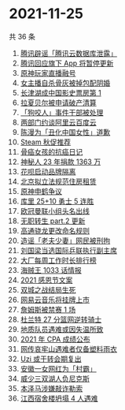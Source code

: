 # 2021-11-25

共 36 条

<!-- BEGIN ZHIHUSEARCH -->
<!-- 最后更新时间 Thu Nov 25 2021 17:09:03 GMT+0800 (China Standard Time) -->
1. [腾讯辟谣「腾讯云数据库泄露」](https://www.zhihu.com/search?q=腾讯)
1. [腾讯回应旗下 App 将暂停更新](https://www.zhihu.com/search?q=腾讯)
1. [原神玩家直播融号](https://www.zhihu.com/search?q=原神)
1. [女主播自杀骨灰被掉包配阴婚](https://www.zhihu.com/search?q=女主播自杀)
1. [长津湖成中国影史票房第 1](https://www.zhihu.com/search?q=长津湖)
1. [拉夏贝尔被申请破产清算](https://www.zhihu.com/search?q=拉夏贝尔)
1. [「狗咬人」事件干部被处理](https://www.zhihu.com/search?q=狗咬人)
1. [两部门约谈阿里云百度云](https://www.zhihu.com/search?q=工信部约谈)
1. [陈漫为「丑化中国女性」道歉](https://www.zhihu.com/search?q=陈漫道歉)
1. [Steam 秋促推荐](https://www.zhihu.com/search?q=steam)
1. [骨癌女孩的抗癌日记](https://www.zhihu.com/search?q=骨癌女孩)
1. [神秘人 23 年捐款 1363 万](https://www.zhihu.com/search?q=神秘人捐款)
1. [花呗启动品牌隔离](https://www.zhihu.com/search?q=花呗)
1. [北京拟立法规范住房租赁](https://www.zhihu.com/search?q=北京租房)
1. [原神申鹤争议](https://www.zhihu.com/search?q=原神)
1. [库里 25+10 勇士 5 连胜](https://www.zhihu.com/search?q=勇士)
1. [欧冠曼联小组头名出线](https://www.zhihu.com/search?q=曼联)
1. [无职转生 part.2 更新](https://www.zhihu.com/search?q=无职转生)
1. [高通骁龙更改命名规则](https://www.zhihu.com/search?q=高通骁龙)
1. [造谣「老夫少妻」网民被刑拘](https://www.zhihu.com/search?q=老夫少妻)
1. [刘国梁当选国际乒联执行副主席](https://www.zhihu.com/search?q=刘国梁)
1. [大厂每周工作时长排行榜](https://www.zhihu.com/search?q=大厂工作时长)
1. [海贼王 1033 话情报](https://www.zhihu.com/search?q=海贼王)
1. [2021 感恩节文案](https://www.zhihu.com/search?q=感恩节)
1. [双城之战结局生死](https://www.zhihu.com/search?q=双城之战)
1. [网易云音乐将挂牌上市](https://www.zhihu.com/search?q=网易云音乐)
1. [詹姆斯被禁赛 1 场](https://www.zhihu.com/search?q=詹姆斯)
1. [杜兰特 27 分篮网逆转骑士](https://www.zhihu.com/search?q=篮网)
1. [地质队员遇难或因失温所致](https://www.zhihu.com/search?q=地质队员)
1. [2021 年 CPA 成绩公布](https://www.zhihu.com/search?q=CPA成绩)
1. [网传哀牢山遇难者仅备塑料雨衣](https://www.zhihu.com/search?q=云南哀牢山)
1. [Uzi 或于转会期复出](https://www.zhihu.com/search?q=uzi)
1. [安徽一女网红为「村霸」](https://www.zhihu.com/search?q=村霸女网红)
1. [威少三双湖人负尼克斯](https://www.zhihu.com/search?q=湖人)
1. [本泽马涉嫌敲诈勒索](https://www.zhihu.com/search?q=本泽马)
1. [江西宿舍楼坍塌 4 人遇难](https://www.zhihu.com/search?q=江西宿舍楼坍塌)
<!-- END ZHIHUSEARCH -->
